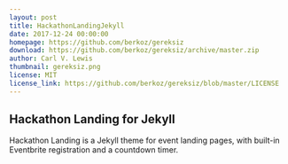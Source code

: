 ```yaml
---
layout: post
title: HackathonLandingJekyll
date: 2017-12-24 00:00:00
homepage: https://github.com/berkoz/gereksiz
download: https://github.com/berkoz/gereksiz/archive/master.zip 
author: Carl V. Lewis
thumbnail: gereksiz.png
license: MIT
license_link: https://github.com/berkoz/gereksiz/blob/master/LICENSE
---
```


## Hackathon Landing for Jekyll

Hackathon Landing is a Jekyll theme for event landing pages, with built-in Eventbrite registration and a countdown timer.
